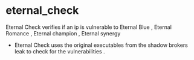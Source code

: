 # eternal_check

Eternal Check verifies if an ip is vulnerable to Eternal Blue , Eternal Romance , Eternal champion , Eternal synergy

* Eternal Check uses the original executables from the shadow brokers leak to check for the vulnerabilities .

